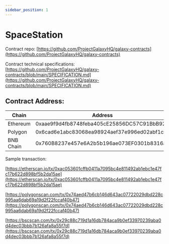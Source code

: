 ```yaml
---
sidebar_position: 1
---
```


# SpaceStation

Contract repo: [https://github.com/ProjectGalaxyHQ/galaxy-contracts](https://github.com/ProjectGalaxyHQ/galaxy-contracts)

Contract technical specifications: [https://github.com/ProjectGalaxyHQ/galaxy-contracts/blob/main/SPECIFICATION.md](https://github.com/ProjectGalaxyHQ/galaxy-contracts/blob/main/SPECIFICATION.md)

## Contract Address:

| Chain     | Address                                    |
| --------- | ------------------------------------------ |
| Ethereum  | 0xaae9f9d4fb8748feba405cE25856DC57C91BbB92 |
| Polygon   | 0x6cad6e1abc83068ea98924aef37e996ed02abf1c |
| BNB Chain | 0x760B8237e457e6A2b5b196ae073EF0301b8316a2 |

Sample transaction:

[https://etherscan.io/tx/0xac053601cffb0411a7095bc4e811492ab1ebc1e47fc17b622d898bf5b2da15ae](https://etherscan.io/tx/0xac053601cffb0411a7095bc4e811492ab1ebc1e47fc17b622d898bf5b2da15ae)

[https://polygonscan.com/tx/0x74aed47b6cb146d643ac07722029dbd228c995aa6dab69a19d2f22fccaf40b47](https://polygonscan.com/tx/0x74aed47b6cb146d643ac07722029dbd228c995aa6dab69a19d2f22fccaf40b47)

[https://bscscan.com/tx/0x29c88c719d1a16db784aca9b0ef33970239aba0d4dec03bbb7b126afa8a55f7d](https://bscscan.com/tx/0x29c88c719d1a16db784aca9b0ef33970239aba0d4dec03bbb7b126afa8a55f7d)

